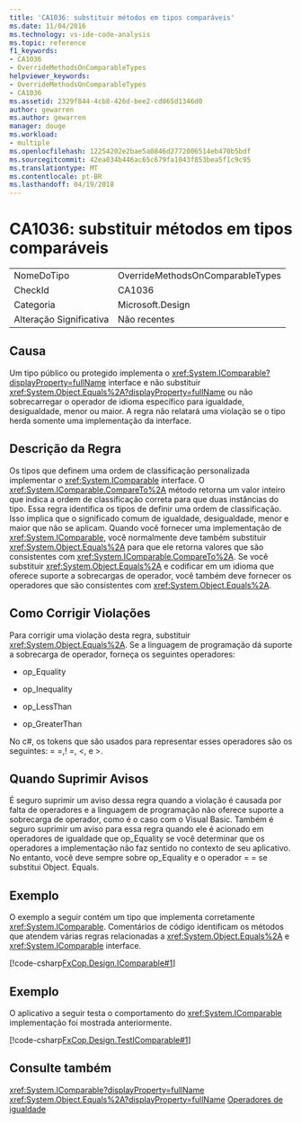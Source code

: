 ```yaml
---
title: 'CA1036: substituir métodos em tipos comparáveis'
ms.date: 11/04/2016
ms.technology: vs-ide-code-analysis
ms.topic: reference
f1_keywords:
- CA1036
- OverrideMethodsOnComparableTypes
helpviewer_keywords:
- OverrideMethodsOnComparableTypes
- CA1036
ms.assetid: 2329f844-4cb8-426d-bee2-cd065d1346d0
author: gewarren
ms.author: gewarren
manager: douge
ms.workload:
- multiple
ms.openlocfilehash: 12254202e2bae5a0846d2772006514eb470b5bdf
ms.sourcegitcommit: 42ea834b446ac65c679fa1043f853bea5f1c9c95
ms.translationtype: MT
ms.contentlocale: pt-BR
ms.lasthandoff: 04/19/2018
---
```

# <a name="ca1036-override-methods-on-comparable-types"></a>CA1036: substituir métodos em tipos comparáveis
|||
|-|-|
|NomeDoTipo|OverrideMethodsOnComparableTypes|
|CheckId|CA1036|
|Categoria|Microsoft.Design|
|Alteração Significativa|Não recentes|

## <a name="cause"></a>Causa
 Um tipo público ou protegido implementa o <xref:System.IComparable?displayProperty=fullName> interface e não substituir <xref:System.Object.Equals%2A?displayProperty=fullName> ou não sobrecarregar o operador de idioma específico para igualdade, desigualdade, menor ou maior. A regra não relatará uma violação se o tipo herda somente uma implementação da interface.

## <a name="rule-description"></a>Descrição da Regra
 Os tipos que definem uma ordem de classificação personalizada implementar o <xref:System.IComparable> interface. O <xref:System.IComparable.CompareTo%2A> método retorna um valor inteiro que indica a ordem de classificação correta para que duas instâncias do tipo. Essa regra identifica os tipos de definir uma ordem de classificação. Isso implica que o significado comum de igualdade, desigualdade, menor e maior que não se aplicam. Quando você fornecer uma implementação de <xref:System.IComparable>, você normalmente deve também substituir <xref:System.Object.Equals%2A> para que ele retorna valores que são consistentes com <xref:System.IComparable.CompareTo%2A>. Se você substituir <xref:System.Object.Equals%2A> e codificar em um idioma que oferece suporte a sobrecargas de operador, você também deve fornecer os operadores que são consistentes com <xref:System.Object.Equals%2A>.

## <a name="how-to-fix-violations"></a>Como Corrigir Violações
 Para corrigir uma violação desta regra, substituir <xref:System.Object.Equals%2A>. Se a linguagem de programação dá suporte a sobrecarga de operador, forneça os seguintes operadores:

-   op_Equality

-   op_Inequality

-   op_LessThan

-   op_GreaterThan

 No c#, os tokens que são usados para representar esses operadores são os seguintes: = =,! =, \<, e >.

## <a name="when-to-suppress-warnings"></a>Quando Suprimir Avisos
 É seguro suprimir um aviso dessa regra quando a violação é causada por falta de operadores e a linguagem de programação não oferece suporte a sobrecarga de operador, como é o caso com o Visual Basic. Também é seguro suprimir um aviso para essa regra quando ele é acionado em operadores de igualdade que op_Equality se você determinar que os operadores a implementação não faz sentido no contexto de seu aplicativo. No entanto, você deve sempre sobre op_Equality e o operador = = se substitui Object. Equals.

## <a name="example"></a>Exemplo
 O exemplo a seguir contém um tipo que implementa corretamente <xref:System.IComparable>. Comentários de código identificam os métodos que atendem várias regras relacionadas a <xref:System.Object.Equals%2A> e <xref:System.IComparable> interface.

 [!code-csharp[FxCop.Design.IComparable#1](../code-quality/codesnippet/CSharp/ca1036-override-methods-on-comparable-types_1.cs)]

## <a name="example"></a>Exemplo
 O aplicativo a seguir testa o comportamento do <xref:System.IComparable> implementação foi mostrada anteriormente.

 [!code-csharp[FxCop.Design.TestIComparable#1](../code-quality/codesnippet/CSharp/ca1036-override-methods-on-comparable-types_2.cs)]

## <a name="see-also"></a>Consulte também
 <xref:System.IComparable?displayProperty=fullName> <xref:System.Object.Equals%2A?displayProperty=fullName> [Operadores de igualdade](/dotnet/standard/design-guidelines/equality-operators)